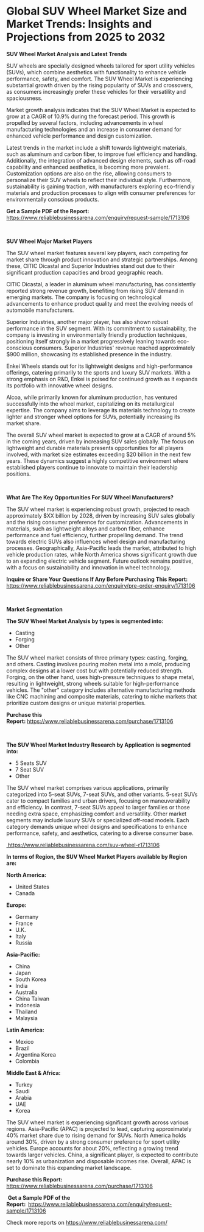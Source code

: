 <p><h1>Global SUV Wheel Market Size and Market Trends: Insights and Projections from 2025 to 2032</h1></p><p><strong>SUV Wheel Market Analysis and Latest Trends</strong></p>
<p><p>SUV wheels are specially designed wheels tailored for sport utility vehicles (SUVs), which combine aesthetics with functionality to enhance vehicle performance, safety, and comfort. The SUV Wheel Market is experiencing substantial growth driven by the rising popularity of SUVs and crossovers, as consumers increasingly prefer these vehicles for their versatility and spaciousness.</p><p>Market growth analysis indicates that the SUV Wheel Market is expected to grow at a CAGR of 10.9% during the forecast period. This growth is propelled by several factors, including advancements in wheel manufacturing technologies and an increase in consumer demand for enhanced vehicle performance and design customization. </p><p>Latest trends in the market include a shift towards lightweight materials, such as aluminum and carbon fiber, to improve fuel efficiency and handling. Additionally, the integration of advanced design elements, such as off-road capability and enhanced aesthetics, is becoming more prevalent. Customization options are also on the rise, allowing consumers to personalize their SUV wheels to reflect their individual style. Furthermore, sustainability is gaining traction, with manufacturers exploring eco-friendly materials and production processes to align with consumer preferences for environmentally conscious products.</p></p>
<p><strong>Get a Sample PDF of the Report:&nbsp;</strong> <a href="https://www.reliablebusinessarena.com/enquiry/request-sample/1713106?utm_campaign=2530&utm_medium=2&utm_source=Github&utm_content=ia&utm_term=28032025&utm_id=suv-wheel">https://www.reliablebusinessarena.com/enquiry/request-sample/1713106</a></p>
<p>&nbsp;</p>
<p><strong>SUV Wheel Major Market Players</strong></p>
<p><p>The SUV wheel market features several key players, each competing for market share through product innovation and strategic partnerships. Among these, CITIC Dicastal and Superior Industries stand out due to their significant production capacities and broad geographic reach. </p><p>CITIC Dicastal, a leader in aluminum wheel manufacturing, has consistently reported strong revenue growth, benefiting from rising SUV demand in emerging markets. The company is focusing on technological advancements to enhance product quality and meet the evolving needs of automobile manufacturers.</p><p>Superior Industries, another major player, has also shown robust performance in the SUV segment. With its commitment to sustainability, the company is investing in environmentally friendly production techniques, positioning itself strongly in a market progressively leaning towards eco-conscious consumers. Superior Industries' revenue reached approximately $900 million, showcasing its established presence in the industry.</p><p>Enkei Wheels stands out for its lightweight designs and high-performance offerings, catering primarily to the sports and luxury SUV markets. With a strong emphasis on R&D, Enkei is poised for continued growth as it expands its portfolio with innovative wheel designs.</p><p>Alcoa, while primarily known for aluminum production, has ventured successfully into the wheel market, capitalizing on its metallurgical expertise. The company aims to leverage its materials technology to create lighter and stronger wheel options for SUVs, potentially increasing its market share.</p><p>The overall SUV wheel market is expected to grow at a CAGR of around 5% in the coming years, driven by increasing SUV sales globally. The focus on lightweight and durable materials presents opportunities for all players involved, with market size estimates exceeding $20 billion in the next few years. These dynamics suggest a highly competitive environment where established players continue to innovate to maintain their leadership positions.</p></p>
<p>&nbsp;</p>
<p><strong>What Are The Key Opportunities For SUV Wheel Manufacturers?</strong></p>
<p><p>The SUV wheel market is experiencing robust growth, projected to reach approximately $XX billion by 2028, driven by increasing SUV sales globally and the rising consumer preference for customization. Advancements in materials, such as lightweight alloys and carbon fiber, enhance performance and fuel efficiency, further propelling demand. The trend towards electric SUVs also influences wheel design and manufacturing processes. Geographically, Asia-Pacific leads the market, attributed to high vehicle production rates, while North America shows significant growth due to an expanding electric vehicle segment. Future outlook remains positive, with a focus on sustainability and innovation in wheel technology.</p></p>
<p><strong>Inquire or Share Your Questions If Any Before Purchasing This Report:</strong> <a href="https://www.reliablebusinessarena.com/enquiry/pre-order-enquiry/1713106?utm_campaign=2530&utm_medium=2&utm_source=Github&utm_content=ia&utm_term=28032025&utm_id=suv-wheel">https://www.reliablebusinessarena.com/enquiry/pre-order-enquiry/1713106</a></p>
<p>&nbsp;</p>
<p><strong>Market Segmentation</strong></p>
<p><strong>The SUV Wheel Market Analysis by types is segmented into:</strong></p>
<p><ul><li>Casting</li><li>Forging</li><li>Other</li></ul></p>
<p><p>The SUV wheel market consists of three primary types: casting, forging, and others. Casting involves pouring molten metal into a mold, producing complex designs at a lower cost but with potentially reduced strength. Forging, on the other hand, uses high-pressure techniques to shape metal, resulting in lightweight, strong wheels suitable for high-performance vehicles. The "other" category includes alternative manufacturing methods like CNC machining and composite materials, catering to niche markets that prioritize custom designs or unique material properties.</p></p>
<p><strong>Purchase this Report:&nbsp;</strong><a href="https://www.reliablebusinessarena.com/purchase/1713106?utm_campaign=2530&utm_medium=2&utm_source=Github&utm_content=ia&utm_term=28032025&utm_id=suv-wheel">https://www.reliablebusinessarena.com/purchase/1713106</a></p>
<p>&nbsp;</p>
<p><strong>The SUV Wheel Market Industry Research by Application is segmented into:</strong></p>
<p><ul><li>5 Seats SUV</li><li>7 Seat SUV</li><li>Other</li></ul></p>
<p><p>The SUV wheel market comprises various applications, primarily categorized into 5-seat SUVs, 7-seat SUVs, and other variants. 5-seat SUVs cater to compact families and urban drivers, focusing on maneuverability and efficiency. In contrast, 7-seat SUVs appeal to larger families or those needing extra space, emphasizing comfort and versatility. Other market segments may include luxury SUVs or specialized off-road models. Each category demands unique wheel designs and specifications to enhance performance, safety, and aesthetics, catering to a diverse consumer base.</p></p>
<p><a href="https://www.reliablebusinessarena.com/suv-wheel-r1713106?utm_campaign=2530&utm_medium=2&utm_source=Github&utm_content=ia&utm_term=28032025&utm_id=suv-wheel">&nbsp;https://www.reliablebusinessarena.com/suv-wheel-r1713106</a></p>
<p><strong>In terms of Region, the SUV Wheel Market Players available by Region are:</strong></p>
<p>
    <p> <strong> North America: </strong>
        <ul>
            <li>United States</li>
            <li>Canada</li>
        </ul>
        </p> 
    <p> <strong> Europe: </strong>
        <ul>
            <li>Germany</li>
            <li>France</li>
            <li>U.K.</li>
            <li>Italy</li>
            <li>Russia</li>
        </ul>
        </p> 
    <p> <strong> Asia-Pacific: </strong>
        <ul>
            <li>China</li>
            <li>Japan</li>
            <li>South Korea</li>
            <li>India</li>
            <li>Australia</li>
            <li>China Taiwan</li>
            <li>Indonesia</li>
            <li>Thailand</li>
            <li>Malaysia</li>
        </ul>
        </p> 
    <p> <strong> Latin America: </strong>
        <ul>
            <li>Mexico</li>
            <li>Brazil</li>
            <li>Argentina Korea</li>
            <li>Colombia</li>
        </ul>
        </p> 
    <p> <strong> Middle East & Africa: </strong>
        <ul>
            <li>Turkey</li>
            <li>Saudi</li>
            <li>Arabia</li>
            <li>UAE</li>
            <li>Korea</li>
        </ul>
    </p>
    </p>
<p><p>The SUV wheel market is experiencing significant growth across various regions. Asia-Pacific (APAC) is projected to lead, capturing approximately 40% market share due to rising demand for SUVs. North America holds around 30%, driven by a strong consumer preference for sport utility vehicles. Europe accounts for about 20%, reflecting a growing trend towards larger vehicles. China, a significant player, is expected to contribute nearly 10% as urbanization and disposable incomes rise. Overall, APAC is set to dominate this expanding market landscape.</p></p>
<p><strong>Purchase this Report: </strong><a href="https://www.reliablebusinessarena.com/purchase/1713106?utm_campaign=2530&utm_medium=2&utm_source=Github&utm_content=ia&utm_term=28032025&utm_id=suv-wheel">https://www.reliablebusinessarena.com/purchase/1713106</a></p>
<p>&nbsp;<strong>Get a Sample PDF of the Report:&nbsp;&nbsp;</strong><a href="https://www.reliablebusinessarena.com/enquiry/request-sample/1713106?utm_campaign=2530&utm_medium=2&utm_source=Github&utm_content=ia&utm_term=28032025&utm_id=suv-wheel">https://www.reliablebusinessarena.com/enquiry/request-sample/1713106</a></p>
<p><strong></strong></p>
<p>Check more reports on <a href="https://www.reliablebusinessarena.com/?utm_campaign=2530&utm_medium=2&utm_source=Github&utm_content=ia&utm_term=28032025&utm_id=suv-wheel">https://www.reliablebusinessarena.com/</a></p>
